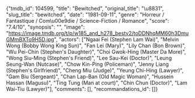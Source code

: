 {"tmdb_id": 104599, "title": "Bewitched", "original_title": "\u8831", "slug_title": "bewitched", "date": "1981-09-11", "genre": "Horreur / Fantastique / Com\u00e9die / Science-Fiction / Romance", "score": "7.4/10", "synopsis": "", "image": "https://image.tmdb.org/t/p/w185_and_h278_bestv2/toDDNhqMM60h3DmuGMmBXTo9H5D.jpg", "actors": ["Ngaai Fei (Stephen Lam Wai)", "Melvin Wong (Bobby Wong King Sun)", "Fan Lei (Mary)", "Lily Chan (Bon Brown)", "Wu Pei-Chin (Stephen's Daughter)", "Choi Gwok-Hing (Master Da More)", "Wong Siu-Ming (Stephen's Friend)", "Lee Sau-Kei (Doctor)", "Leung Seung-Wan (Nutcase)", "Chow Kin-Ping (Policeman)", "Jenny Liang (Stephen's Girlfriend)", "Cheng Miu (Judge)", "Yeung Chi-Hing (Lawyer)", "Gam Biu (Sergeant)", "Chan Lap-Ban (Old Magic Woman)", "Hussein Hassan (Magusu)", "Ting Tung (Man at court)", "Chin Chun (Doctor)", "Lam Wai-Tiu (Lawyer)"], "comments": [], "recommandations_id": []}